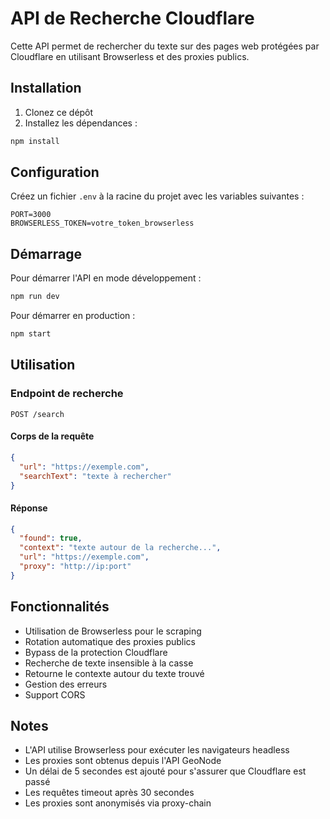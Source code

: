 # API de Recherche Cloudflare

Cette API permet de rechercher du texte sur des pages web protégées par Cloudflare en utilisant Browserless et des proxies publics.

## Installation

1. Clonez ce dépôt
2. Installez les dépendances :

```bash
npm install
```

## Configuration

Créez un fichier `.env` à la racine du projet avec les variables suivantes :

```
PORT=3000
BROWSERLESS_TOKEN=votre_token_browserless
```

## Démarrage

Pour démarrer l'API en mode développement :

```bash
npm run dev
```

Pour démarrer en production :

```bash
npm start
```

## Utilisation

### Endpoint de recherche

`POST /search`

#### Corps de la requête

```json
{
  "url": "https://exemple.com",
  "searchText": "texte à rechercher"
}
```

#### Réponse

```json
{
  "found": true,
  "context": "texte autour de la recherche...",
  "url": "https://exemple.com",
  "proxy": "http://ip:port"
}
```

## Fonctionnalités

- Utilisation de Browserless pour le scraping
- Rotation automatique des proxies publics
- Bypass de la protection Cloudflare
- Recherche de texte insensible à la casse
- Retourne le contexte autour du texte trouvé
- Gestion des erreurs
- Support CORS

## Notes

- L'API utilise Browserless pour exécuter les navigateurs headless
- Les proxies sont obtenus depuis l'API GeoNode
- Un délai de 5 secondes est ajouté pour s'assurer que Cloudflare est passé
- Les requêtes timeout après 30 secondes
- Les proxies sont anonymisés via proxy-chain
